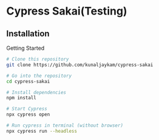 # Cypress Sakai(Testing)

## Installation

Getting Started



```bash
# Clone this repository
git clone https://github.com/kunaljaykam/cypress-sakai

# Go into the repository
cd cypress-sakai

# Install dependencies
npm install 

# Start Cypress
npx cypress open

# Run cypress in terminal (without browser)
npx cypress run --headless
```